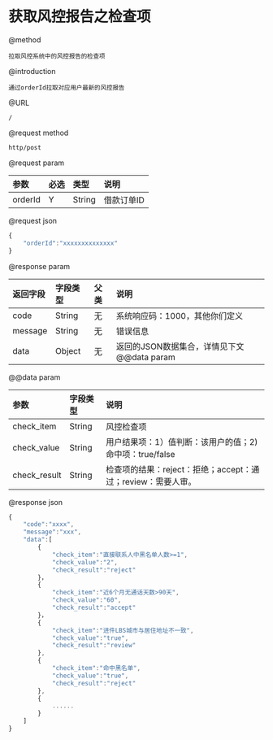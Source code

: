 # 获取风控报告之检查项

@method

```
拉取风控系统中的风控报告的检查项
```

@introduction

```
通过orderId拉取对应用户最新的风控报告
```

@URL

```
/
```

@request  method

```
http/post
```

@request  param

| 参数 | 必选 | 类型 | 说明 |
| :--- | :--- | :--- | :--- |
| orderId | Y | String | 借款订单ID |

@request  json

```js
{
    "orderId":"xxxxxxxxxxxxxx"
}
```

@response  param

| 返回字段 | 字段类型 | 父类 | 说明 |
| :--- | :--- | :--- | :--- |
| code | String | 无 | 系统响应码：1000，其他你们定义 |
| message | String | 无 | 错误信息 |
| data | Object | 无 | 返回的JSON数据集合，详情见下文@@data  param |

@@data  param

| 参数 | 字段类型 | 说明 |
| :--- | :--- | :--- |
| check\_item | String | 风控检查项 |
| check\_value | String | 用户结果项：1）值判断：该用户的值；2\)命中项：true/false |
| check\_result | String | 检查项的结果：reject：拒绝；accept：通过；review：需要人审。 |

@response  json

```js
{
    "code":"xxxx",
    "message":"xxx",
    "data":[
        {
            "check_item":"直接联系人中黑名单人数>=1",
            "check_value":"2",
            "check_result":"reject"
        }，
        {
            "check_item":"近6个月无通话天数>90天",
            "check_value":"60",
            "check_result":"accept"
        }，
        {
            "check_item":"进件LBS城市与居住地址不一致",
            "check_value":"true",
            "check_result":"review"
        },
        {
            "check_item":"命中黑名单",
            "check_value":"true",
            "check_result":"reject"
        },
        {
            ......
        }
    ]
}
```



